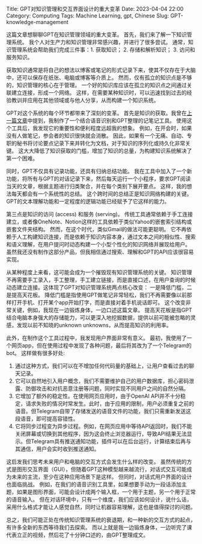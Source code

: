 Title: GPT对知识管理和交互界面设计的重大变革
Date: 2023-04-04 22:00
Category: Computing
Tags: Machine Learning, gpt, Chinese
Slug: GPT-knowledge-management

这篇文章想聊聊GPT在知识管理领域的重大变革。
首先，我们来了解一下知识管理系统。
我个人对生产力和知识管理非常感兴趣，并进行了很多尝试。
通常，知识管理系统会帮助我们完成三件事：1. 获取知识；
2. 存储和解析知识；
3. 访问和服务知识。

获取知识通常是将自己的想法以博客或笔记的形式记录下来，使其不仅存在于大脑中，还可以保存在纸张、电脑或博客等介质上。
然而，仅有孤立的知识点是不够的，知识管理的核心在于管理。
一个好的知识库应该在孤立的知识点之间通过关联建立连接，形成一个网络。
这样，在需要某种知识时，可以迅速找到过去的经验教训并应用在其他领域或与他人分享，从而构建一个知识系统。

GPT对这个系统的每个环节都带来了深刻的变革。
首先是知识的获取。我曾在[上一篇文章](/GPT-API-usage-creation.html)中提到，我制作了一个结合语音识别和GPT整理的记笔记工具。
使用这个工具后，我发现它的重要性和便利程度远超我的想象。
例如，在开会时，如果没有人做笔记，参会者的知识很快就会消散。
因此，如果有一个无痛、自动、专职的秘书将讨论要点记录下来并转化为文档，对于知识的序列化或持久化非常关键。
这大大降低了知识获取的门槛，增加了知识的总量，为构建知识系统解决了第一个困难。

同时，GPT不仅具有记录功能，还具有归纳总结功能。
我在工具中加入了一个新功能，将所有与GPT的对话记录下来，然后每天运行一个小程序，要求GPT阅读当天的文章，根据主题进行归类聚合，并在每个类别下展开要点。
这样，我的想法每天都会有一个系统性的总结。
这个跨时间的总结正是知识网络构建的关键。
GPT的文本理解功能和一定程度的逻辑功能已经赋予了它这样的能力。

第三点是知识的访问 (access) 和服务 (serving)。
传统工具通常依赖于手工连接建立，或者像OneNote、Notion这样的工具依赖于类似Yahoo的嵌套索引结构或嵌套文件夹结构。
然而，在这个时代，类似Gmail的做法可能更聪明。
它不再依赖于人工构建知识连接，而是依赖于知识内容本身，通过文本之间的相似性、搜索和语义理解，在用户提问时动态构建一个小型个性化的知识网络并展现给用户。
虽然我还没有制作这部分产品，但我相信通过搜索、理解和GPT的API应该很容易实现。

从某种程度上来看，这可能会成为一个摧毁现有知识管理系统的关键。
知识管理不再需要手工录入，手工整理，手工建立链接，而是直接口述，在用户查询的时候动态建立连接。这体现了GPT对知识管理系统两点核心改变：
一是降低门槛，二是提高天花板。
降低门槛是指使用GPT做笔记非常轻松，我们不再需要像以前那样打开手机、打开某个app开始打字，而是直接对着手机说话即可。
这个改变非常关键，例如，我现在一边锻炼身体，一边口述这篇文章。
提高天花板是指GPT结合电脑本身强大的存储能力，可以更深入地挖掘数据，提供以前可能被忽略的灵感，发现以前不知晓的unknown unknowns，从而提高知识的利用率。

此外，在制作这个工具过程中，我发现用户界面非常有意义。
最初，我使用了一个网页app，但在使用过程中发现了各种问题，最后将其改为了一个Telegram的bot。
这样做有很多好处:

1. 通过这种方式，我们可以在不增加任何代码量的基础上，让用户查看过去的聊天记录。
2. 它可以自然地引入用户概念，我们不需要维护自己的用户数据库，担心密码泄露、防御攻击和对抗恶意注册等问题，同时实现不同用户之间的自然分隔。
3. 它增加了额外的稳定性。在使用网页应用时，由于OpenAI API并不十分稳定，请求失败的情况时常发生。此时，由于应用的限制，用户必须重复之前的语音。但Telegram自带了存储发送的语音文件的功能，我们只需重新发送这段语音，即可提高容错性。
4. 它将同步过程变为异步过程。例如，在网页应用中等待API返回时，我们不能关闭屏幕或切换到其他程序，因为这会终止浏览器运行，导致API结果无法显示。但Telegram具有推送通知功能，插件可以在后台运行，计算结束后再与其通信，用户会实时收到推送通知。

这启发我们思考未来用户和电脑的交互方式会发生什么样的改变。
虽然传统的方式是图形交互界面（GUI），但随着GPT这种模型越来越流行，对话式交互可能成为未来的主流，至少在这种应用场景下是这样。
但同时，对话式用户界面的设计也面临挑战。
例如，在我们的语音识别工具里，如果想要手动为一段话添加主题，如果是图形界面，可能会设计成两个输入框，一个用于主题，另一个用于正常的语音输入。
但在对话环境中，只有一个维度，我们应该如何设计，说什么话，采用什么格式才能让人感觉自然，同时让机器容易理解，这也是值得探讨的问题。

总之，我们可能正处在传统知识管理系统的衰退期，和一种新的交互方式的起点，有许多全新的东西等待我们去探索。
而以上就是我一边锻炼身体，一边听完了课代表立正的视频，然后花了十分钟口述的，由GPT整理成文。
